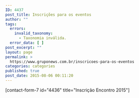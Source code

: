 ```yaml
---
ID: 4437
post_title: Inscrições para os eventos
author: ""
tags:
  errors:
    invalid_taxonomy:
      - Taxonomia inválida.
  error_data: [ ]
post_excerpt: ""
layout: page
permalink: >
  https://www.gruponews.com.br/inscricoes-para-os-eventos
categories: categories
published: true
post_date: 2015-08-06 00:11:20
---
```

[contact-form-7 id="4436" title="Inscrição Encontro 2015"]